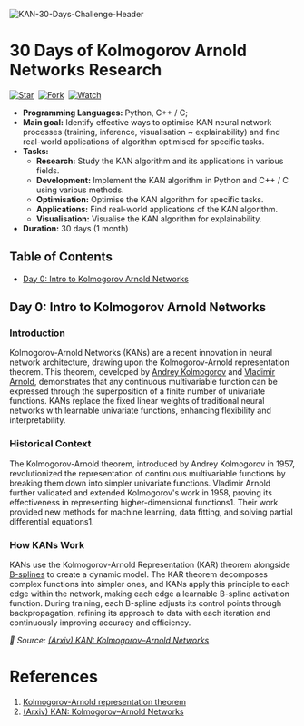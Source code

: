 ![KAN-30-Days-Challenge-Header](https://sun9-52.userapi.com/impg/meyDkrQTZuDYjaQZHlSFsYx9TKbZ6Mq4W7mCPg/2tEA4Boh36Q.jpg?size=1405x433&quality=95&sign=7b73ae4421d44d34b0e32492a4735cf1&type=album)

# 30 Days of Kolmogorov Arnold Networks Research

[![Star](https://img.shields.io/github/stars/silvermete0r/30github.svg?logo=github&style=flat-square)](https://github.com/silvermete0r/30github)&nbsp;
[![Fork](https://img.shields.io/github/forks/silvermete0r/30github.svg?logo=github&style=flat-square)](https://github.com/silvermete0r/30github)&nbsp;
[![Watch](https://img.shields.io/github/watchers/silvermete0r/30github.svg?logo=github&style=flat-square)](https://github.com/silvermete0r/30github)&nbsp;

* **Programming Languages:** Python, C++ / C; 
* **Main goal:** Identify effective ways to optimise KAN neural network processes (training, inference, visualisation ~ explainability) and find real-world applications of algorithm optimised for specific tasks.
* **Tasks:** 
  * **Research:** Study the KAN algorithm and its applications in various fields.
  * **Development:** Implement the KAN algorithm in Python and C++ / C using various methods.
  * **Optimisation:** Optimise the KAN algorithm for specific tasks.
  * **Applications:** Find real-world applications of the KAN algorithm.
  * **Visualisation:** Visualise the KAN algorithm for explainability.
* **Duration:** 30 days (1 month)

## Table of Contents
- [Day 0: Intro to Kolmogorov Arnold Networks](#day-0-intro-to-kolmogorov-arnold-networks)

## Day 0: Intro to Kolmogorov Arnold Networks

### Introduction

Kolmogorov-Arnold Networks (KANs) are a recent innovation in neural network architecture, drawing upon the Kolmogorov-Arnold representation theorem. This theorem, developed by [Andrey Kolmogorov](https://en.wikipedia.org/wiki/Andrey_Kolmogorov) and [Vladimir Arnold](https://en.wikipedia.org/wiki/Vladimir_Arnold), demonstrates that any continuous multivariable function can be expressed through the superposition of a finite number of univariate functions. KANs replace the fixed linear weights of traditional neural networks with learnable univariate functions, enhancing flexibility and interpretability.

### Historical Context

The Kolmogorov-Arnold theorem, introduced by Andrey Kolmogorov in 1957, revolutionized the representation of continuous multivariable functions by breaking them down into simpler univariate functions. Vladimir Arnold further validated and extended Kolmogorov's work in 1958, proving its effectiveness in representing higher-dimensional functions1. Their work provided new methods for machine learning, data fitting, and solving partial differential equations1.

### How KANs Work

KANs use the Kolmogorov-Arnold Representation (KAR) theorem alongside [B-splines](https://en.wikipedia.org/wiki/B-spline) to create a dynamic model. The KAR theorem decomposes complex functions into simpler ones, and KANs apply this principle to each edge within the network, making each edge a learnable B-spline activation function. During training, each B-spline adjusts its control points through backpropagation, refining its approach to data with each iteration and continuously improving accuracy and efficiency.


*🔗 Source: [(Arxiv) KAN: Kolmogorov–Arnold Networks](https://arxiv.org/abs/2404.19756)*


# References

1. [Kolmogorov-Arnold representation theorem](https://en.wikipedia.org/wiki/Kolmogorov-Arnold_representation_theorem)
2. [(Arxiv) KAN: Kolmogorov–Arnold Networks](https://arxiv.org/abs/2404.19756)